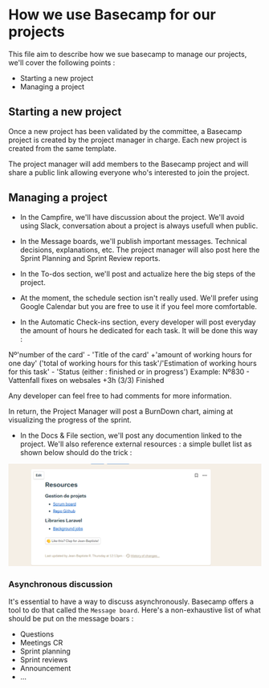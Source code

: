 # How we use Basecamp for our projects

This file aim to describe how we sue basecamp to manage our projects, we'll cover the following points :
 - Starting a new project
 - Managing a project

## Starting a new project

Once a new project has been validated by the committee, a Basecamp project is created by the project manager in charge. Each new project is created from the same template.

The project manager will add members to the Basecamp project and will share a public link allowing everyone who's interested to join the project.

## Managing a project

- In the Campfire, we'll have discussion about the project. We'll avoid using Slack, conversation about a project is always usefull when public.

- In the Message boards, we'll publish important messages. Technical decisions, explanations, etc. The project manager will also post here the Sprint Planning and Sprint Review reports.

- In the To-dos section, we'll post and actualize here the big steps of the project.

- At the moment, the schedule section isn't really used. We'll prefer using Google Calendar but you are free to use it if you feel more comfortable.

- In the Automatic Check-ins section, every developer will post everyday the amount of hours he dedicated for each task. It will be done this way :

Nº'number of the card' - 'Title of the card' +'amount of working hours for one day' ('total of working hours for this task'/'Estimation of working hours for this task' - 'Status (either : finished or in progress')
Example: Nº830 - Vattenfall fixes on websales +3h (3/3) Finished

Any developer can feel free to had comments for more information.

In return, the Project Manager will post a BurnDown chart, aiming at visualizing the progress of the sprint.

- In the Docs & File section, we'll post any documention linked to the project. We'll also reference external resources : a simple bullet list as shown below should do the trick :

![Resources](images/basecamp-resources.png)

### Asynchronous discussion

It's essential to have a way to discuss asynchronously. Basecamp offers a tool to do that called the `Message board`. Here's a non-exhaustive list of what should be put on the message boars :
 - Questions
 - Meetings CR
 - Sprint planning
 - Sprint reviews
 - Announcement
 - ...
